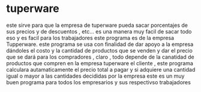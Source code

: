 
# tuperware
este sirve para que la empresa de tuperware pueda sacar porcentajes de sus precios y de descuentos , etc... es una manera muy facil de  sacar todo eso y es facil para los trabajadores
este programa es de la empresa Tupperware. este programa se usa con finalidad de dar apoyo a la empresa dándoles el costo y la cantidad de productos que se venden  y dar el precio que se dará para los compradores , claro , todo depende de la canatidad de productos que compren en la empresa  tuperware el cliente , este  programa calculara autamaticamente el precio total a pagar y si adquiere una cantidad igual o mayor a las cantidades decididas por la empresa este es un muy buen programa para todos los empresarios y sus respectivso trabajadores
